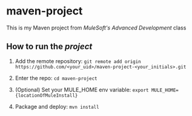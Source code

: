 # maven-project
This is my Maven project from *MuleSoft's Advanced Development* class

## How to run the _project_

1. Add the remote repository: 
    `git remote add origin https://github.com/<your_uid>/maven-project-<your_initials>.git`
    
2. Enter the repo: `cd maven-project`

3. (Optional) Set your MULE_HOME env variable: `export MULE_HOME={locationOfMuleInstall}`

4. Package and deploy: `mvn install` 
